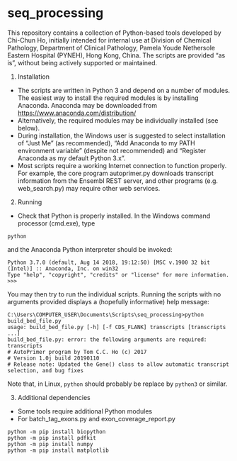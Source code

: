 # seq_processing
This repository contains a collection of Python-based tools developed by Chi-Chun Ho, initially intended for internal use at Division of Chemical Pathology, Department of Clinical Pathology, Pamela Youde Nethersole Eastern Hospital (PYNEH), Hong Kong, China.
The scripts are provided “as is”, without being actively supported or maintained.
1.  Installation
  * The scripts are written in Python 3 and depend on a number of modules. The easiest way to install the required modules is by installing Anaconda. Anaconda may be downloaded from https://www.anaconda.com/distribution/
  * Alternatively, the required modules may be individually installed (see below).
  * During installation, the Windows user is suggested to select installation of “Just Me” (as recommended), “Add Anaconda to my PATH environment variable” (despite not recommended) and “Register Anaconda as my default Python 3.x”.
  * Most scripts require a working Internet connection to function properly. For example, the core program autoprimer.py downloads transcript information from the Ensembl REST server, and other programs (e.g. web_search.py) may require other web services. 
2. Running
  * Check that Python is properly installed. In the Windows command processor (cmd.exe), type
```
python
```
and the Anaconda Python interpreter should be invoked:
```
Python 3.7.0 (default, Aug 14 2018, 19:12:50) [MSC v.1900 32 bit (Intel)] :: Anaconda, Inc. on win32
Type "help", "copyright", "credits" or "license" for more information.
>>>
```
You may then try to run the individual scripts. Running the scripts with no arguments provided displays a (hopefully informative) help message:
```
C:\Users\COMPUTER_USER\Documents\Scripts\seq_processing>python build_bed_file.py
usage: build_bed_file.py [-h] [-f CDS_FLANK] transcripts [transcripts ...]
build_bed_file.py: error: the following arguments are required: transcripts
# AutoPrimer program by Tom C.C. Ho (c) 2017
# Version 1.0j build 20190110
# Release note: Updated the Gene() class to allow automatic transcript selection, and bug fixes
```
Note that, in Linux, ```python``` should probably be replace by ```python3``` or similar.

3.   Additional dependencies
  * Some tools require additional Python modules
  * For batch_tag_exons.py and exon_coverage_report.py
```
python -m pip install biopython
python -m pip install pdfkit
python -m pip install numpy
python -m pip install matplotlib
```